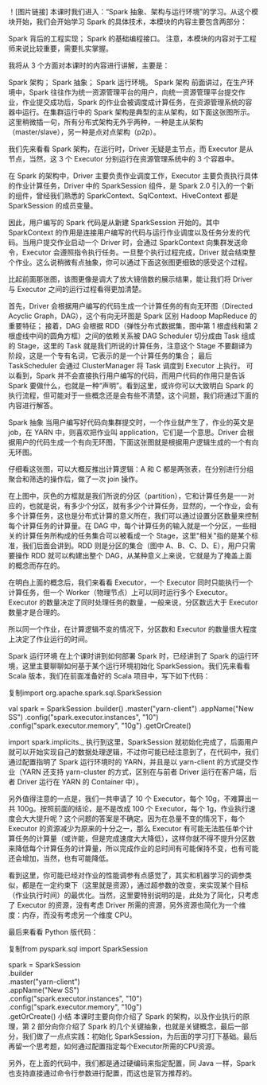 ！[图片链接]
本课时我们进入：“Spark 抽象、架构与运行环境”的学习。从这个模块开始，我们会开始学习 Spark 的具体技术，本模块的内容主要包含两部分：

Spark 背后的工程实现；
Spark 的基础编程接口。
注意，本模块的内容对于工程师来说比较重要，需要扎实掌握。

我将从 3 个方面对本课时的内容进行讲解，主要是：

Spark 架构；
Spark 抽象；
Spark 运行环境。
Spark 架构
前面讲过，在生产环境中，Spark 往往作为统一资源管理平台的用户，向统一资源管理平台提交作业，作业提交成功后，Spark 的作业会被调度成计算任务，在资源管理系统的容器中运行。在集群运行中的 Spark 架构是典型的主从架构，如下面这张图所示。这里稍微插一句，所有分布式架构无外乎两种，一种是主从架构（master/slave），另一种是点对点架构（p2p）。

我们先来看看 Spark 架构，在运行时，Driver 无疑是主节点，而 Executor 是从节点，当然，这 3 个 Executor 分别运行在资源管理系统中的 3 个容器中。



在 Spark 的架构中，Driver 主要负责作业调度工作，Executor 主要负责执行具体的作业计算任务，Driver 中的 SparkSession 组件，是 Spark 2.0 引入的一个新的组件，曾经我们熟悉的 SparkContext、SqlContext、HiveContext 都是 SparkSession 的成员变量。

因此，用户编写的 Spark 代码是从新建 SparkSession 开始的。其中 SparkContext 的作用是连接用户编写的代码与运行作业调度以及任务分发的代码。当用户提交作业启动一个 Driver 时，会通过 SparkContext 向集群发送命令，Executor 会遵照指令执行任务。一旦整个执行过程完成，Driver 就会结束整个作业。这么说稍微有点抽象，你可以通过下面这张图更细致的感受这个过程。



比起前面那张图，该图更像是调大了放大镜倍数的展示结果，能让我们将 Driver 与 Executor 之间的运行过程看得更加清楚。

首先，Driver 会根据用户编写的代码生成一个计算任务的有向无环图（Directed Acyclic Graph，DAG），这个有向无环图是 Spark 区别 Hadoop MapReduce 的重要特征；
接着，DAG 会根据 RDD（弹性分布式数据集，图中第 1 根虚线和第 2 根虚线中间的圆角方框）之间的依赖关系被 DAG Scheduler 切分成由 Task 组成的 Stage，这里的 Task 就是我们所说的计算任务，注意这个 Stage 不要翻译为阶段，这是一个专有名词，它表示的是一个计算任务的集合；
最后 TaskScheduler 会通过 ClusterManager 将 Task 调度到 Executor 上执行。
可以看到，Spark 并不会直接执行用户编写的代码，而用户代码的作用只是告诉 Spark 要做什么，也就是一种“声明”。看到这里，或许你可以大致明白 Spark 的执行流程，但可能对于一些概念还是会有些不清楚，这个问题，我们将通过下面的内容进行解答。

Spark 抽象
当用户编写好代码向集群提交时，一个作业就产生了，作业的英文是 job，在 YARN 中，则喜欢把作业叫 application，它们是一个意思。Driver 会根据用户的代码生成一个有向无环图，下面这张图就是根据用户逻辑生成的一个有向无环图。



仔细看这张图，可以大概反推出计算逻辑：A 和 C 都是两张表，在分别进行分组聚合和筛选的操作后，做了一次 join 操作。

在上图中，灰色的方框就是我们所说的分区（partition），它和计算任务是一一对应的，也就是说，有多少个分区，就有多少个计算任务，显然的，一个作业，会有多个计算任务，这也是分布式计算的意义所在，我们可以通过设置分区数量来控制每个计算任务的计算量。在 DAG 中，每个计算任务的输入就是一个分区，一些相关的计算任务所构成的任务集合可以被看成一个 Stage，这里"相关"指的是某个标准，我们后面会讲到。RDD 则是分区的集合（图中 A、B、C、D、E），用户只需要操作 RDD 就可以构建出整个 DAG，从某种意义上来说，它就是为了掩盖上面的概念而存在的。

在明白上面的概念后，我们来看看 Executor，一个 Executor 同时只能执行一个计算任务，但一个 Worker（物理节点）上可以同时运行多个 Executor。Executor 的数量决定了同时处理任务的数量，一般来说，分区数远大于 Executor 数量才是合理的。

所以同一个作业，在计算逻辑不变的情况下，分区数和 Executor 的数量很大程度上决定了作业运行的时间。

Spark 运行环境
在上个课时讲到如何部署 Spark 时，已经讲到了 Spark 的运行环境，这里主要聊聊如何基于某个运行环境初始化 SparkSession。我们先来看看 Scala 版本，我们在前面准备好的 Scala 项目中，写下如下代码：

复制import org.apache.spark.sql.SparkSession

val spark = SparkSession
.builder()
.master("yarn-client")
.appName("New SS")
.config("spark.executor.instances", "10")
.config("spark.executor.memory", "10g")
.getOrCreate()

import spark.implicits._
执行到这里，SparkSession 就初始化完成了，后面用户就可以开始实现自己的数据处理逻辑，不过你可能已经注意到了，在代码中，我们通过配置指明了 Spark 运行环境时的 YARN，并且是以 yarn-client 的方式提交作业（YARN 还支持 yarn-cluster 的方式，区别在与前者 Driver 运行在客户端，后者 Driver 运行在 YARN 的 Container 中）。

另外值得注意的一点是，我们一共申请了 10 个 Executor，每个 10g，不难算出一共 100g。按照前面的结论，是不是改成 100 个 Executor，每个 1g，作业执行速度会大大提升呢？这个问题的答案是不确定。因为在总量不变的情况下，每个 Executor 的资源减少为原来的十分之一，那么 Executor 有可能无法胜任单个计算任务的计算量（或许能，但是完成速度大大降低），这样你就不得不提升分区数来降低每个计算任务的计算量，所以完成作业的总时间有可能保持不变，也有可能还会增加，当然，也有可能降低。

看到这里，你可能已经对作业的性能调参有点感觉了，其实和机器学习的调参类似，都是在一定约束下（这里就是资源），通过超参数的改变，来实现某个目标（作业执行时间）的最优化。当然，这里要特别说明的是，此处为了简化，只考虑了 Executor 的资源，没有考虑 Driver 所需的资源，另外资源也简化为一个维度：内存，而没有考虑另一个维度 CPU。

最后来看看 Python 版代码：

复制from pyspark.sql import SparkSession

spark = SparkSession \
.builder \
.master("yarn-client") \
.appName("New SS") \
.config("spark.executor.instances", "10") \
.config("spark.executor.memory", "10g") \
.getOrCreate()
小结
本课时主要向你介绍了 Spark 的架构，以及作业执行的原理，第 2 部分向你介绍了 Spark 的几个关键抽象，也就是关键概念，最后一部分，我们做了一点点实践：初始化 SparkSession，为后面的学习打下基础。最后再留一个思考题，如何通过配置指定每个Executor所需的CPU资源。

另外，在上面的代码中，我们都是通过硬编码来指定配置，同 Java 一样，Spark 也支持直接通过命令行参数进行配置，而这也是官方推荐的。

